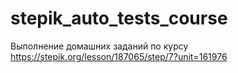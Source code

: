 # stepik_auto_tests_course
Выполнение домашних заданий по курсу https://stepik.org/lesson/187065/step/7?unit=161976

